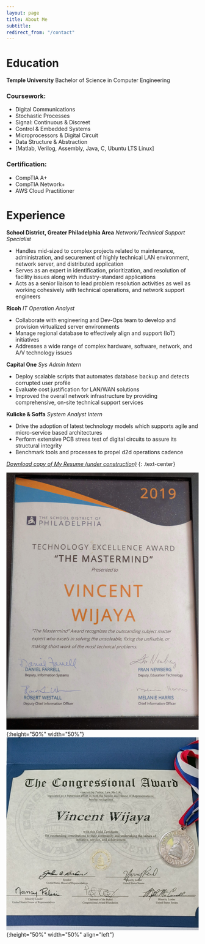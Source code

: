 ```yaml
---
layout: page
title: About Me
subtitle: 
redirect_from: "/contact"
---
```


# <span class="fa fa-graduation-cap"></span>  Education
**Temple University**
Bachelor of Science in Computer Engineering


### Coursework:

- Digital Communications
- Stochastic Processes
- Signal: Continuous & Discreet
- Control & Embedded Systems
- Microprocessors & Digital Circuit 
- Data Structure & Abstraction
- [Matlab, Verilog, Assembly, Java, C, Ubuntu LTS Linux]

### Certification:

- CompTIA A+
- CompTIA Network+
- AWS Cloud Practitioner 


# <span class="fa fa-briefcase"></span> Experience


**School District, Greater Philadelphia Area**
*Network/Technical Support Specialist*

- Handles mid-sized to complex projects related to maintenance, administration, and securement of highly technical LAN environment, network server, and distributed application
- Serves as an expert in identification, prioritization, and resolution of facility issues along with industry-standard applications
- Acts as a senior liaison to lead problem resolution activities as well as working cohesively with technical operations, and network support engineers


**Ricoh**
*IT Operation Analyst*

- Collaborate with engineering and Dev-Ops team to develop and provision virtualized server environments 
- Manage regional database to effectively align and support (IoT) initiatives
- Addresses a wide range of complex hardware, software, network, and A/V technology issues


**Capital One**
*Sys Admin Intern*

- Deploy scalable scripts that automates database backup and detects corrupted user profile
- Evaluate cost justification for LAN/WAN solutions
- Improved the overall network infrastructure by providing comprehensive, on-site technical support services


**Kulicke & Soffa**
*System Analyst Intern*

- Drive the adoption of latest technology models which supports agile and micro-service based architectures
- Perform extensive PCB stress test of digital circuits to assure its structural integrity
- Benchmark tools and processes to propel d2d operations cadence


[*Download copy of My Resume (under construction)*](
http://)
{: .text-center}

![award](img/award_philasd.jpg){:height="50%" width="50%"}
![award_c](img/award_congress.jpg){:height="50%" width="50%" align="left"}


